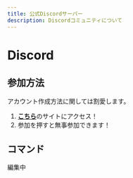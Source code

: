 ```yaml
---
title: 公式Discordサーバー
description: Discordコミュニティについて
---
```

# Discord
## 参加方法
アカウント作成方法に関しては割愛します。
1. [**こちら**](https://discord.gg/zf9G4UY)のサイトにアクセス！
2. 参加を押すと無事参加できます！
## コマンド
編集中

